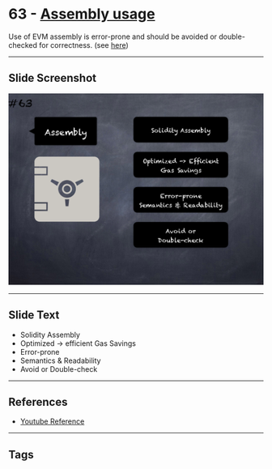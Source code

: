 # 63 - [Assembly usage](Assembly%20usage.md)
Use of EVM assembly is error-prone and should be avoided or double-checked for correctness. (see [here](https://github.com/crytic/slither/wiki/Detector-Documentation#assembly-usage))
___
## Slide Screenshot
![063.png](../../images/pitfalls_and_best_practices101/063.png)
___
## Slide Text
- Solidity Assembly
- Optimized -> efficient Gas Savings
- Error-prone
- Semantics & Readability
- Avoid or Double-check
___
## References
- [Youtube Reference](https://youtu.be/byA3MLLiKMM?t=117)
___
## Tags
